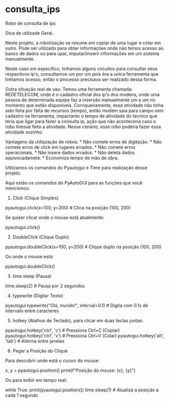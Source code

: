 # consulta_ips
Robo de consulta de ips

Dica de utilizade Geral.

Neste projeto, a robotização se resume em copiar de uma lugar e colar em outro. 
Pode ser utilizado para obter informações onde não temos acesso ao banco de dados ou para upar, imputar/inserir informações em um sistema manualmente. 

Neste caso em especifico, tinhamos alguns circuitos para consultar seus respectivos ip's, consultamos um por um pois éra a unica ferramenta que tinhamos acesso, então o processo precisava ser realizado dessa forma. 

Outra situação real de uso:
Temos uma ferramenta chamada: REDETELECOM, onde é o cadastro oficial dos ip's dos modens, onde uma pessoa de determinada equipe faz a insersão manualmente um a um no momento que estão disponiveis. Corriqueiramente, essa atividade não tinha sido feita por falta de recursos (tempo), então modem saia para campo sem cadastro na ferramenta, impactanto o tempo de atividade do tecnico que teria que ligar para fazer a consulta ip, ação que não aconteceria caso o robo tivesse feito a atividade.  Nesse cenário, esse robo poderia fazer essa atividade sozinho.

Vantagens da utiliazação de robos:
    * Não comete erros de digitação.
    * Não comete erros de click em lugares errados.
    * Não comete erros operacionais.
    * Não insere dados errados. 
    * Não deleta dados equivocadamete. 
    * Economiza tempo de mão de obra. 


Utilizamos os comandos do Pyautogui e Time para realização desse projeto.


Aqui estão os comandos do PyAutoGUI para as funções que você mencionou:
1. Click (Clique Simples)

pyautogui.click(x=100, y=200)  # Clica na posição (100, 200)

Se quiser clicar onde o mouse está atualmente:

pyautogui.click()

2. DoubleClick (Clique Duplo)

pyautogui.doubleClick(x=100, y=200)  # Clique duplo na posição (100, 200)

Ou onde o mouse está:

pyautogui.doubleClick()

3. time.sleep (Pausa)

time.sleep(2)  # Pausa por 2 segundos

4. typewrite (Digitar Texto)

pyautogui.typewrite("Olá, mundo!", interval=0.1)  # Digita com 0.1s de intervalo entre caracteres

5. hotkey (Atalhos de Teclado), para clicar em duas teclas juntas:

pyautogui.hotkey('ctrl', 'c')  # Pressiona Ctrl+C (Copiar)
pyautogui.hotkey('ctrl', 'v')  # Pressiona Ctrl+V (Colar)
pyautogui.hotkey('alt', 'tab')  # Alterna entre janelas

6. Pegar a Posição do Clique

Para descobrir onde está o cursor do mouse:

x, y = pyautogui.position()
print(f"Posição do mouse: {x}, {y}")

Ou para exibir em tempo real:

while True:
    print(pyautogui.position())
    time.sleep(1)  # Atualiza a posição a cada 1 segundo

